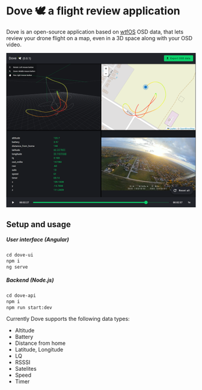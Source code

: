 # Dove 🕊️ a flight review application

Dove is an open-source application based on [wtfOS](https://github.com/fpv-wtf/wtfos) OSD data, that lets review your drone flight on a map, even in a 3D space along with your OSD video.

![](docs/preview.png)


## Setup and usage

##### User interface (Angular)
```
cd dove-ui
npm i
ng serve
```

##### Backend (Node.js)
```
cd dove-api
npm i
npm run start:dev
```

Currently Dove supports the following data types:
- Altitude
- Battery
- Distance from home
- Latitude, Longitude
- LQ
- RSSSI
- Satelites
- Speed
- Timer
